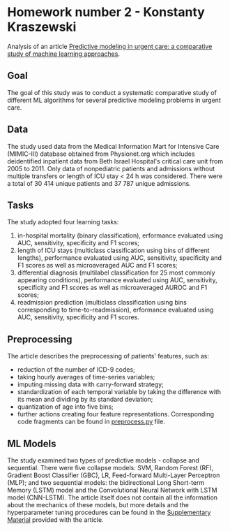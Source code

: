 # Homework number 2 - Konstanty Kraszewski

Analysis of an article [Predictive modeling in urgent care: a comparative study of machine learning approaches](https://academic.oup.com/jamiaopen/article/1/1/87/5032901).

## Goal
The goal of this study was to conduct a systematic comparative study of different ML algorithms for several predictive modeling problems in urgent care.

## Data
The study used data from the Medical Information Mart for Intensive Care (MIMIC-III) database obtained from Physionet.org which includes deidentified inpatient data from Beth Israel Hospital's critical care unit from 2005 to 2011. Only data of nonpediatric patients and admissions without multiple transfers or length of ICU stay < 24 h was considered. There were a total of 30 414 unique patients and 37 787 unique admissions.

## Tasks
The study adopted four learning tasks:
1) in-hospital mortality (binary classification), erformance evaluated using AUC, sensitivity, specificity and F1 scores;
2) length of ICU stays (multiclass classification using bins of different lengths), performance evaluated using AUC, sensitivity, specificity and F1 scores as well as microaveraged AUC and F1 scores;
3) differential diagnosis (multilabel classification for 25 most commonly appearing conditions), performance evaluated using AUC, sensitivity, specificity and F1 scores as well as microaveraged AUROC and F1 scores;
4) readmission prediction (multiclass classification using bins corresponding to time-to-readmission), erformance evaluated using AUC, sensitivity, specificity and F1 scores.

## Preprocessing
The article describes the preprocessing of patients' features, such as:
- reduction of the number of ICD-9 codes;
- taking hourly averages of time-series variables;
- imputing missing data with carry-forward strategy;
- standardization of each temporal variable by taking the difference with its mean and dividing by its standard deviation;
- quantization of age into five bins;
- further actions creating four feature representations.
Corresponding code fragments can be found in [preprocess.py](https://github.com/illidanlab/urgent-care-comparative/blob/master/preprocess.py) file.

## ML Models
The study examined two types of predictive models - collapse and sequential. There were five collapse models: SVM, Random Forest (RF), Gradient Boost Classifier (GBC), LR, Feed-forward Multi-Layer Perceptron (MLP); and two sequential models: the bidirectional Long Short-term Memory (LSTM) model and the Convolutional Neural Network with LSTM model (CNN-LSTM). The article itself does not contain all the information about the mechanics of these models, but more details and the hyperparameter tuning procedures can be found in the [Supplementary Material](https://academic.oup.com/jamiaopen/article/1/1/87/5032901#supplementary-data) provided with the article.
